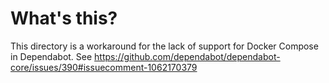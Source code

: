 # What's this?

This directory is a workaround for the lack of support for Docker Compose in Dependabot.
See <https://github.com/dependabot/dependabot-core/issues/390#issuecomment-1062170379>
